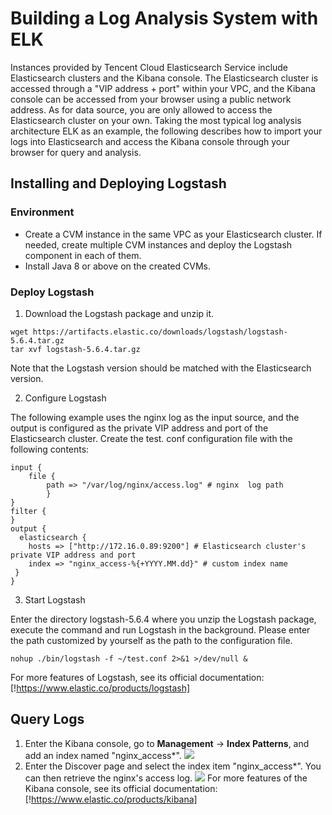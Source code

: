 # Building a Log Analysis System with ELK
Instances provided by Tencent Cloud Elasticsearch Service include Elasticsearch clusters and the Kibana console. The Elasticsearch cluster is accessed through a "VIP address + port" within your VPC, and the Kibana console can be accessed from your browser using a public network address. As for data source, you are only allowed to access the Elasticsearch cluster on your own. Taking the most typical log analysis architecture ELK as an example, the following describes how to import your logs into Elasticsearch and access the Kibana console through your browser for query and analysis.
## Installing and Deploying Logstash

### Environment
* Create a CVM instance in the same VPC as your Elasticsearch cluster. If needed, create multiple CVM instances and deploy the Logstash component in each of them.
* Install Java 8 or above on the created CVMs.

### Deploy Logstash

1. Download the Logstash package and unzip it.

```
wget https://artifacts.elastic.co/downloads/logstash/logstash-5.6.4.tar.gz
tar xvf logstash-5.6.4.tar.gz
```
Note that the Logstash version should be matched with the Elasticsearch version.

2. Configure Logstash

The following example uses the nginx log as the input source, and the output is configured as the private VIP address and port of the Elasticsearch cluster.
Create the test. conf configuration file with the following contents:


```
input {
    file {
        path => "/var/log/nginx/access.log" # nginx  log path
        }
}
filter {
}
output {
  elasticsearch {
    hosts => ["http://172.16.0.89:9200"] # Elasticsearch cluster's private VIP address and port
    index => "nginx_access-%{+YYYY.MM.dd}" # custom index name
 }
}
```

3. Start Logstash

Enter the directory logstash-5.6.4 where you unzip the Logstash package, execute the command and run Logstash in the background. Please enter the path customized by yourself as the path to the configuration file.


```
nohup ./bin/logstash -f ~/test.conf 2>&1 >/dev/null &
```
For more features of Logstash, see its official documentation: [!https://www.elastic.co/products/logstash]

## Query Logs

1. Enter the Kibana console, go to **Management** -> **Index Patterns**, and add an index named "nginx_access*".
![](https://main.qcloudimg.com/raw/8090d4da5785cd17fa802176dbb2c7b1.png)
2. Enter the Discover page and select the index item "nginx_access*". You can then retrieve the nginx's access log.
![](https://main.qcloudimg.com/raw/cfa7444ebde8df0f2b5661e2fc0288b6.png)
For more features of the Kibana console, see its official documentation: [!https://www.elastic.co/products/kibana]

